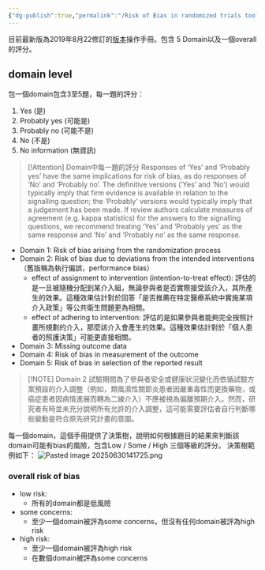 ```yaml
---
{"dg-publish":true,"permalink":"/Risk of Bias in randomized trials tool/","title":"Risk of Bias in randomized trials tool","tags":["guideline"],"created":"2025-06-30T12:10","updated":"2025-06-30T14:22"}
---
```



目前最新版為2019年8月22修訂的[版本](https://drive.google.com/file/d/18Zks7k4kxhbUUlbZ51Ya5xYa3p3ECQV0/view)操作手冊。包含 5 Domain以及一個overall的評分。

## domain level

包一個domain包含3至5題，每一題的評分：
1. Yes (是)
2. Probably yes (可能是)
3. Probably no (可能不是)
4. No (不是)
5. No information (無資訊)


> [!Attention] Domain中每一題的評分
> Responses of ‘Yes’ and ‘Probably yes’ have the same implications for risk of bias, as do responses of ‘No’ and ‘Probably no’. The definitive versions (‘Yes’ and ‘No’) would typically imply that firm evidence is available in relation to the signalling question; the ‘Probably’ versions would typically imply that a judgement has been made. If review authors calculate measures of agreement (e.g. kappa statistics) for the answers to the signalling questions, we recommend treating ‘Yes’ and ‘Probably yes’ as the same response and ‘No’ and ‘Probably no’ as the same response.


- Domain 1: Risk of bias arising from the randomization process
- Domain 2: Risk of bias due to deviations from the intended interventions （舊版稱為執行偏誤，performance bias）
	- effect of assignment to intervention (intention-to-treat effect): 評估的是一旦被隨機分配到某介入組，無論參與者是否實際接受該介入，其所產生的效果。這種效果估計對於回答「是否推薦在特定醫療系統中實施某項介入政策」等公共衛生問題更為相關。
	- effect of adhering to intervention: 評估的是如果參與者能夠完全按照計畫所規劃的介入，那麼該介入會產生的效果。這種效果估計對於「個人患者的照護決策」可能更直接相關。
- Domain 3: Missing outcome data
- Domain 4: Risk of bias in measurement of the outcome
- Domain 5: Risk of bias in selection of the reported result


> [!NOTE] Domain 2
> 試驗期間為了參與者安全或健康狀況變化而依循試驗方案預設的介入調整（例如，類風濕性關節炎患者因嚴重毒性而更換藥物，或癌症患者因病情進展而轉為二線介入）不應被視為偏離預期介入。然而，研究者有時並未充分說明所有允許的介入調整，這可能需要評估者自行判斷哪些變動是符合原先研究計畫的意圖。

每一個domain，這個手冊提供了決策樹，說明如何根據題目的結果來判斷該domain可能有bias的風險，包含Low / Some / High  三個等級的評分。
決策樹範例如下：
![Pasted image 20250630141725.png](/img/user/Pasted%20image%2020250630141725.png)

### overall risk of bias

- low risk:
	- 所有的domain都是低風險
- some concerns:
	- 至少一個domain被評為some concerns，但沒有任何domain被評為high risk
- high risk:
	- 至少一個domain被評為high risk
	- 在數個domain被評為some concerns
